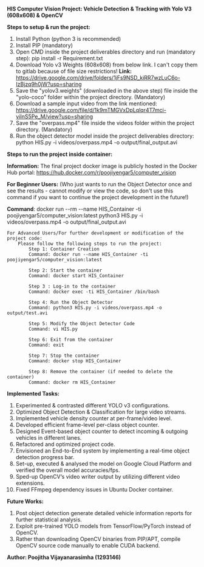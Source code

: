 ****HIS Computer Vision Project: Vehicle Detection & Tracking with Yolo V3 (608x608) & OpenCV****


**Steps to setup & run the project:**

1. Install Python (python 3 is recommended)
2. Install PIP (mandatory)
3. Open CMD inside the project deliverables directory and run (mandatory step): pip install -r Requirement.txt
4. Download Yolo v3 Weights (608x608) from below link. I can't copy them to gitlab because of file size restrictions!
	**Link:** https://drive.google.com/drive/folders/1jFs9NSD_kiRR7wzLuC6o-IzBjzq9h0jW?usp=sharing
5. Save the "yolov3.weights" (downloaded in the above step) file inside the "yolo-coco" folder within the project directory. (Mandatory)
6. Download a sample input video from the link mentioned: https://drive.google.com/file/d/1k9mTMGVxDpLqlqr4T7mci-viInS5Pe_M/view?usp=sharing
7. Save the "overpass.mp4" file inside the videos folder within the project directory. (Mandatory)
8. Run the object detector model inside the project deliverables directory: python HIS.py -i videos/overpass.mp4 -o output/final_output.avi


**Steps to run the project inside container:**


**Information:** The final project docker image is publicly hosted in the Docker Hub portal: https://hub.docker.com/r/poojiyengar5/computer_vision

  **For Beginner Users:**
  (Who just wants to run the Object Detector once and see the results - cannot modify or view the code, so don't use this command if you want to continue the project development in the future!)
	
**Command**: docker run --rm --name HIS_Container -ti poojiyengar5/computer_vision:latest python3 HIS.py -i videos/overpass.mp4 -o output/final_output.avi

	For Advanced Users/For further development or modification of the project code:
		Please follow the following steps to run the project:
			Step 1: Container Creation
			Command: docker run --name HIS_Container -ti poojiyengar5/computer_vision:latest

			Step 2: Start the container
			Command: docker start HIS_Container

			Step 3 : Log-in to the container
			Command: docker exec -ti HIS_Container /bin/bash

			Step 4: Run the Object Detector
			Command: python3 HIS.py -i videos/overpass.mp4 -o output/test.avi

			Step 5: Modify the Object Detector Code
			Command: vi HIS.py

			Step 6: Exit from the container
			Command: exit

			Step 7: Stop the container
			Command: docker stop HIS_Container

			Step 8: Remove the container (if needed to delete the container)
			Command: docker rm HIS_Container
		

**Implemented Tasks:** 

1. Experimented & contrasted different YOLO v3 configurations.
2. Optimized Object Detection & Classification for large video streams.
3. Implemented vehicle density counter at per-frame/video level.
4. Developed efficient frame-level per-class object counter.
5. Designed Event-based object counter to detect incoming & outgoing vehicles in different lanes.
6. Refactored and optimized project code. 
7. Envisioned an End-to-End system by implementing a real-time object detection progress bar.
8. Set-up, executed & analysed the model on Google Cloud Platform and verified the overall model accuracies/fps.
9. Sped-up OpenCV‘s video writer output by utilizing different video extensions.
10. Fixed FFmpeg dependency issues in Ubuntu Docker container.


**Future Works:**

1. Post object detection generate detailed vehicle information reports for further statistical analysis.
2. Exploit pre-trained YOLO models from TensorFlow/PyTorch instead of OpenCV.
3. Rather than downloading OpenCV binaries from PIP/APT, compile OpenCV source code manually to enable CUDA backend.


**Author: Poojitha Vijayanarasimha (1293146)**
